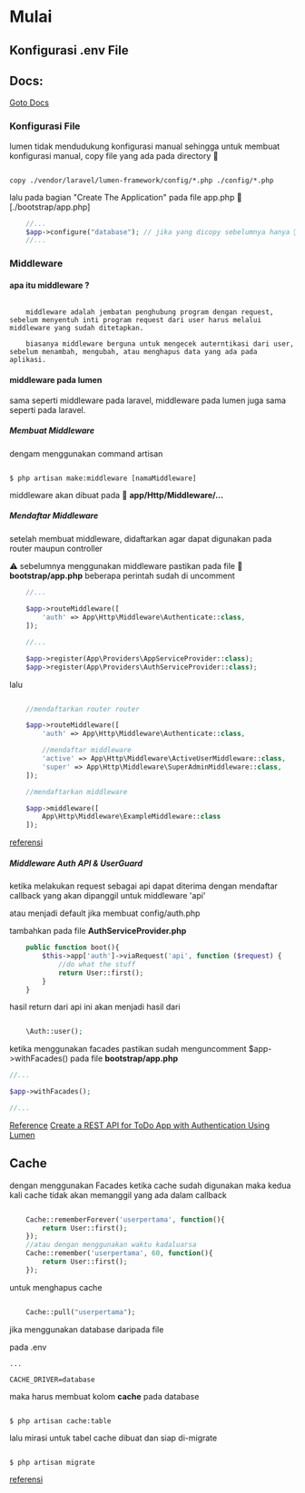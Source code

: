 # Mulai

## Konfigurasi .env File
## Docs:

[Goto Docs](./docs/index.md)

### Konfigurasi File

lumen tidak mendudukung konfigurasi manual sehingga untuk membuat konfigurasi manual, copy file yang ada pada directory 📁

```cli

copy ./vendor/laravel/lumen-framework/config/*.php ./config/*.php

```

lalu pada bagian "Create The Application" pada file app.php 📁[./bootstrap/app.php]

```php
	//...
	$app->configure("database"); // jika yang dicopy sebelumnya hanya 📁 config/database.php
	//...
```

### Middleware

#### apa itu middleware ?

```
	
	middleware adalah jembatan penghubung program dengan request, sebelum menyentuh inti program request dari user harus melalui middleware yang sudah ditetapkan.

	biasanya middleware berguna untuk mengecek auterntikasi dari user, sebelum menambah, mengubah, atau menghapus data yang ada pada aplikasi.

```

#### middleware pada lumen

sama seperti middleware pada laravel, middleware pada lumen juga sama seperti pada laravel.

##### Membuat Middleware

dengam menggunakan command artisan

```cli

$ php artisan make:middleware [namaMiddleware]

```

middleware akan dibuat pada 📁 __app/Http/Middleware/...__

##### Mendaftar Middleware

setelah membuat middleware, didaftarkan agar dapat digunakan pada router maupun controller

⚠ sebelumnya menggunakan middleware pastikan pada file 📁 __bootstrap/app.php__ beberapa perintah sudah di uncomment

```php
	//...
			
	$app->routeMiddleware([
	    'auth' => App\Http\Middleware\Authenticate::class,
	]);

	//...

	$app->register(App\Providers\AppServiceProvider::class);
	$app->register(App\Providers\AuthServiceProvider::class);

```

lalu

```php

	//mendaftarkan router router

	$app->routeMiddleware([
	    'auth' => App\Http\Middleware\Authenticate::class,

	    //mendaftar middleware
	    'active' => App\Http\Middleware\ActiveUserMiddleware::class,
	    'super' => App\Http\Middleware\SuperAdminMiddleware::class,
	]);

	//mendaftarkan middleware

	$app->middleware([
	    App\Http\Middleware\ExampleMiddleware::class
	]);


```

[referensi](https://lumen.laravel.com/docs/7.x/middleware)

##### Middleware Auth API & UserGuard

ketika melakukan request sebagai api dapat diterima dengan mendaftar callback yang akan dipanggil untuk middleware 'api'

atau menjadi default jika membuat config/auth.php

tambahkan pada file __AuthServiceProvider.php__

```php
	public function boot(){
        $this->app['auth']->viaRequest('api', function ($request) {
        	//do what the stuff
        	return User::first();
        }
	}

```

hasil return dari api ini akan menjadi hasil dari


```php

	\Auth::user();

```

ketika menggunakan facades pastikan sudah menguncomment $app->withFacades() pada file __bootstrap/app.php__

```php
//...	

$app->withFacades();

//...
```

[Reference](https://laracasts.com/discuss/channels/lumen/lumen-54-auth-guard-driver-api-is-not-defined?page=1)
[Create a REST API for ToDo App with Authentication Using Lumen](https://www.cloudways.com/blog/lumen-rest-api-authentication/)

## Cache

dengan menggunakan Facades
ketika cache sudah digunakan maka kedua kali cache tidak akan memanggil yang ada dalam callback

```php

	Cache::rememberForever('userpertama', function(){
		return User::first();
	});
	//atau dengan menggunakan waktu kadaluarsa
	Cache::remember('userpertama', 60, function(){
		return User::first();
	});
```

untuk menghapus cache

```php

	Cache::pull("userpertama");

```

jika menggunakan database daripada file

pada .env

```
...

CACHE_DRIVER=database

```

maka harus membuat kolom __cache__ pada database

```cli

$ php artisan cache:table

```

lalu mirasi untuk tabel cache dibuat dan siap di-migrate

```cli

$ php artisan migrate

```

[referensi](https://stillat.com/blog/2016/12/07/laravel-artisan-cache-command-the-cachetable-command)